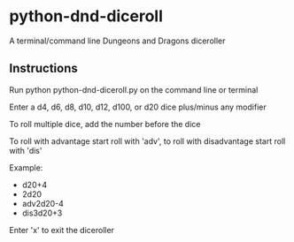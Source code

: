 # python-dnd-diceroll

A terminal/command line Dungeons and Dragons diceroller

## Instructions

Run python python-dnd-diceroll.py on the command line or terminal

Enter a d4, d6, d8, d10, d12, d100, or d20 dice plus/minus any modifier

To roll multiple dice, add the number before the dice 

To roll with advantage start roll with 'adv', to roll with disadvantage start roll with 'dis'

Example:
- d20+4
- 2d20
- adv2d20-4
- dis3d20+3

Enter 'x' to exit the diceroller
